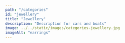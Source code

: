 ```yaml
---
path: "/categories"
id: "jewellery"
title: "Jewellery"
description: "Description for cars and boats"
image: ../../static/images/categories-jewellery.jpg
imageAlt: "earrings"
---
```


